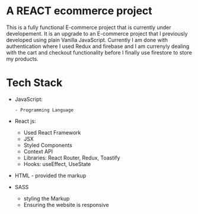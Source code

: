 # A REACT ecommerce project

This is a fully functional E-commerce project that is currently under developement. It is an upgrade to an E-commerce project that I previously developed using plain Vanilla JavaScript. Currently I am done with authentication where I used Redux and firebase and I am currenyly dealing with the cart and checkout functionality before I finally use firestore to store my products. 

# Tech Stack

- JavaScript:

      - Programming Language
 
- React js:
       
     - Used React Framework
     - JSX
     - Styled Components
     - Context API
     - Libraries: React Router, Redux, Toastify
     - Hooks: useEffect, UseState
      
- HTML - provided the markup
- SASS 
     - styling the Markup
     - Ensuring the website is responsive

